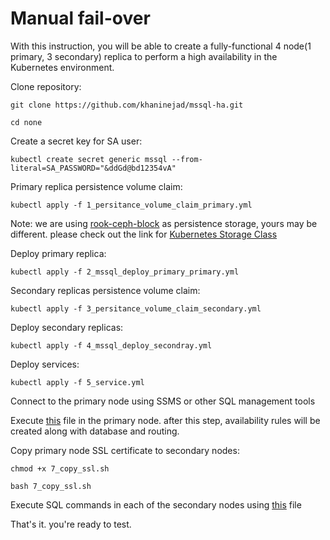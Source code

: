 
# Manual fail-over

With this instruction, you will be able to create a fully-functional 4 node(1 primary, 3 secondary) replica to perform a high availability in the Kubernetes environment.

Clone repository:

```git clone https://github.com/khaninejad/mssql-ha.git ```

``` cd none ```

Create a secret key for SA user:

``` kubectl create secret generic mssql --from-literal=SA_PASSWORD="&ddGd@bd12354vA" ```

Primary replica persistence volume claim:

``` kubectl apply -f 1_persitance_volume_claim_primary.yml ```

Note: we are using [rook-ceph-block](https://github.com/rook/rook/blob/master/Documentation/ceph-block.md) as persistence storage, yours may be different. please check out the link for [Kubernetes Storage Class](https://kubernetes.io/docs/concepts/storage/storage-classes/)


Deploy primary replica:

``` kubectl apply -f 2_mssql_deploy_primary_primary.yml ```

Secondary replicas persistence volume claim:

``` kubectl apply -f 3_persitance_volume_claim_secondary.yml ```

Deploy secondary replicas:

``` kubectl apply -f 4_mssql_deploy_secondray.yml ```

Deploy services:

``` kubectl apply -f 5_service.yml ```

Connect to the primary node using SSMS or other SQL  management tools

Execute [this](https://github.com/khaninejad/mssql-ha/blob/main/none/6_sql_primary.sql) file in the primary node. after this step, availability rules will be created along with database and routing.

Copy primary node SSL certificate to secondary nodes:

``` chmod +x 7_copy_ssl.sh  ```

``` bash 7_copy_ssl.sh  ```

Execute SQL  commands in each of the secondary nodes using [this](https://github.com/khaninejad/mssql-ha/blob/main/none/8_sql_secondary.sql) file

That's it. you're ready to test.